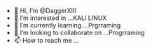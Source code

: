 - 👋 Hi, I’m @DaggerXIII
- 👀 I’m interested in ...KALI LINUX
- 🌱 I’m currently learning ...Prgrraming 
- 💞️ I’m looking to collaborate on ...Progrraming
- 📫 How to reach me ...

<!---
DaggerXIII/DaggerXIII is a ✨ special ✨ repository because its `README.md` (this file) appears on your GitHub profile.
You can click the Preview link to take a look at your changes.
--->
